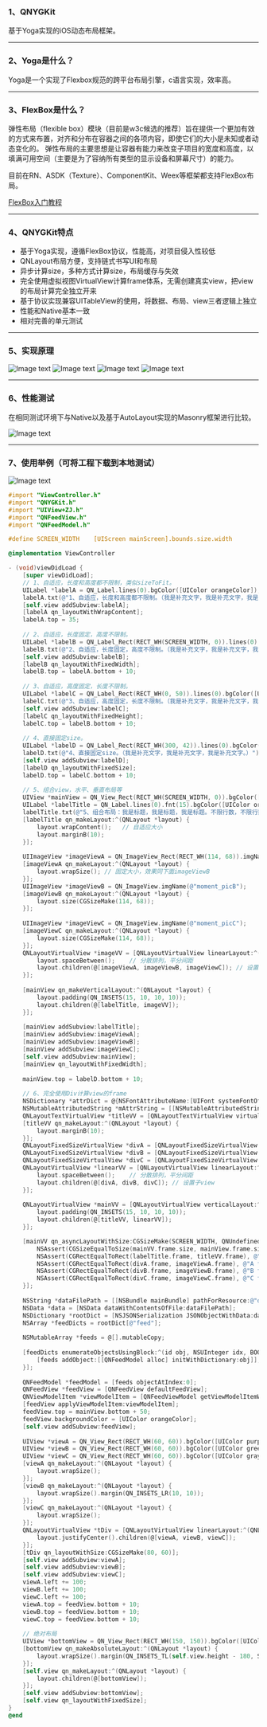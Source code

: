 ### 1、QNYGKit
基于Yoga实现的iOS动态布局框架。
***

### 2、Yoga是什么？
Yoga是一个实现了Flexbox规范的跨平台布局引擎，c语言实现，效率高。
***

### 3、FlexBox是什么？
弹性布局（flexible box）模块（目前是w3c候选的推荐）旨在提供一个更加有效的方式来布置，对齐和分布在容器之间的各项内容，即使它们的大小是未知或者动态变化的。
弹性布局的主要思想是让容器有能力来改变子项目的宽度和高度，以填满可用空间（主要是为了容纳所有类型的显示设备和屏幕尺寸）的能力。

目前在RN、ASDK（Texture）、ComponentKit、Weex等框架都支持FlexBox布局。

[FlexBox入门教程](http://www.ruanyifeng.com/blog/2015/07/flex-grammar.html)  

***

### 4、QNYGKit特点
* 基于Yoga实现，遵循FlexBox协议，性能高，对项目侵入性较低
* QNLayout布局方便，支持链式书写UI和布局
* 异步计算size，多种方式计算size，布局缓存与失效
* 完全使用虚拟视图VirtualView计算frame体系，无需创建真实view，把view的布局计算完全独立开来
* 基于协议实现兼容UITableView的使用，将数据、布局、view三者逻辑上独立
* 性能和Native基本一致
* 相对完善的单元测试
***

### 5、实现原理
![Image text](https://github.com/nannanIT/QNYGKit/blob/master/QNYGKit/Images/qnlayoutb.png)
![Image text](https://github.com/nannanIT/QNYGKit/blob/master/QNYGKit/Images/qnlayoutd.png)
![Image text](https://github.com/nannanIT/QNYGKit/blob/master/QNYGKit/Images/qnlayouta.png)
![Image text](https://github.com/nannanIT/QNYGKit/blob/master/QNYGKit/Images/qnlayoutc.png)
***

### 6、性能测试
在相同测试环境下与Native以及基于AutoLayout实现的Masonry框架进行比较。

![Image text](https://github.com/nannanIT/QNYGKit/blob/master/QNYGKit/Images/performance.png)
***

### 7、使用举例（可将工程下载到本地测试）
![Image text](https://github.com/nannanIT/QNYGKit/blob/master/QNYGKit/Images/qnygkit.png)
```objective-c
#import "ViewController.h"
#import "QNYGKit.h"
#import "UIView+ZJ.h"
#import "QNFeedView.h"
#import "QNFeedModel.h"

#define SCREEN_WIDTH    [UIScreen mainScreen].bounds.size.width

@implementation ViewController

- (void)viewDidLoad {
    [super viewDidLoad];
    // 1、自适应，长度和高度都不限制，类似sizeToFit。
    UILabel *labelA = QN_Label.lines(0).bgColor([UIColor orangeColor]);
    labelA.txt(@"1、自适应，长度和高度都不限制。（我是补充文字，我是补充文字，我是补充文字。）");
    [self.view addSubview:labelA];
    [labelA qn_layoutWithWrapContent];
    labelA.top = 35;
    
    // 2、自适应，长度固定，高度不限制。
    UILabel *labelB = QN_Label_Rect(RECT_WH(SCREEN_WIDTH, 0)).lines(0).bgColor([UIColor orangeColor]);
    labelB.txt(@"2、自适应，长度固定，高度不限制。（我是补充文字，我是补充文字，我是补充文字。）");
    [self.view addSubview:labelB];
    [labelB qn_layoutWithFixedWidth];
    labelB.top = labelA.bottom + 10;
    
    // 3、自适应，高度固定，长度不限制。
    UILabel *labelC = QN_Label_Rect(RECT_WH(0, 50)).lines(0).bgColor([UIColor orangeColor]);
    labelC.txt(@"3、自适应，高度固定，长度不限制。（我是补充文字，我是补充文字，我是补充文字。）");
    [self.view addSubview:labelC];
    [labelC qn_layoutWithFixedHeight];
    labelC.top = labelB.bottom + 10;
    
    // 4、直接固定size。
    UILabel *labelD = QN_Label_Rect(RECT_WH(300, 42)).lines(0).bgColor([UIColor orangeColor]);
    labelD.txt(@"4、直接固定size。（我是补充文字，我是补充文字，我是补充文字。）");
    [self.view addSubview:labelD];
    [labelD qn_layoutWithFixedSize];
    labelD.top = labelC.bottom + 10;
    
    // 5、组合view，水平、垂直布局等
    UIView *mainView = QN_View_Rect(RECT_WH(SCREEN_WIDTH, 0)).bgColor([UIColor yellowColor]);
    UILabel *labelTitle = QN_Label.lines(0).fnt(15).bgColor([UIColor orangeColor]);
    labelTitle.txt(@"5、组合布局：我是标题，我是标题，我是标题。不限行数，不限行数，不限行数。");
    [labelTitle qn_makeLayout:^(QNLayout *layout) {
        layout.wrapContent();   // 自适应大小
        layout.marginB(10);
    }];
    
    UIImageView *imageViewA = QN_ImageView_Rect(RECT_WH(114, 68)).imgName(@"moment_picA");
    [imageViewA qn_makeLayout:^(QNLayout *layout) {
        layout.wrapSize(); // 固定大小，效果同下面imageViewB
    }];
    UIImageView *imageViewB = QN_ImageView.imgName(@"moment_picB");
    [imageViewB qn_makeLayout:^(QNLayout *layout) {
        layout.size(CGSizeMake(114, 68));
    }];
    
    UIImageView *imageViewC = QN_ImageView.imgName(@"moment_picC");
    [imageViewC qn_makeLayout:^(QNLayout *layout) {
        layout.size(CGSizeMake(114, 68));
    }];
    QNLayoutVirtualView *imageVV = [QNLayoutVirtualView linearLayout:^(QNLayout *layout) {
        layout.spaceBetween();    // 分散排列，平分间距
        layout.children(@[imageViewA, imageViewB, imageViewC]); // 设置子view
    }];
    
    [mainView qn_makeVerticalLayout:^(QNLayout *layout) {
        layout.padding(QN_INSETS(15, 10, 10, 10));
        layout.children(@[labelTitle, imageVV]);
    }];
    
    [mainView addSubview:labelTitle];
    [mainView addSubview:imageViewA];
    [mainView addSubview:imageViewB];
    [mainView addSubview:imageViewC];
    [self.view addSubview:mainView];
    [mainView qn_layoutWithFixedWidth];
    
    mainView.top = labelD.bottom + 10;
    
    // 6、完全使用Div计算view的frame
    NSDictionary *attrDict = @{NSFontAttributeName:[UIFont systemFontOfSize:15]};
    NSMutableAttributedString *mAttrString = [[NSMutableAttributedString alloc] initWithString:@"5、组合布局：我是标题，我是标题，我是标题。不限行数，不限行数，不限行数。" attributes:attrDict];
    QNLayoutTextVirtualView *titleVV = [QNLayoutTextVirtualView virtualViewWithAttributedString:[mAttrString copy]];
    [titleVV qn_makeLayout:^(QNLayout *layout) {
        layout.marginB(10);
    }];
    QNLayoutFixedSizeVirtualView *divA = [QNLayoutFixedSizeVirtualView virtualViewWithFixedSize:CGSizeMake(114, 68)];
    QNLayoutFixedSizeVirtualView *divB = [QNLayoutFixedSizeVirtualView virtualViewWithFixedSize:CGSizeMake(114, 68)];
    QNLayoutFixedSizeVirtualView *divC = [QNLayoutFixedSizeVirtualView virtualViewWithFixedSize:CGSizeMake(114, 68)];
    QNLayoutVirtualView *linearVV = [QNLayoutVirtualView linearLayout:^(QNLayout *layout) {
        layout.spaceBetween();    // 分散排列，平分间距
        layout.children(@[divA, divB, divC]); // 设置子view
    }];
    
    QNLayoutVirtualView *mainVV = [QNLayoutVirtualView verticalLayout:^(QNLayout *layout) {
        layout.padding(QN_INSETS(15, 10, 10, 10));
        layout.children(@[titleVV, linearVV]);
    }];

    [mainVV qn_asyncLayoutWithSize:CGSizeMake(SCREEN_WIDTH, QNUndefinedValue) complete:^(CGRect frame) {
        NSAssert(CGSizeEqualToSize(mainVV.frame.size, mainView.frame.size), @"main frame not equal");
        NSAssert(CGRectEqualToRect(labelTitle.frame, titleVV.frame), @"title frame not equal");
        NSAssert(CGRectEqualToRect(divA.frame, imageViewA.frame), @"A frame not equal");
        NSAssert(CGRectEqualToRect(divB.frame, imageViewB.frame), @"B frame not equal");
        NSAssert(CGRectEqualToRect(divC.frame, imageViewC.frame), @"C frame not equal");
    }];
    
    NSString *dataFilePath = [[NSBundle mainBundle] pathForResource:@"data" ofType:@"json"];
    NSData *data = [NSData dataWithContentsOfFile:dataFilePath];
    NSDictionary *rootDict = [NSJSONSerialization JSONObjectWithData:data options:NSJSONReadingAllowFragments error:nil];
    NSArray *feedDicts = rootDict[@"feed"];
    
    NSMutableArray *feeds = @[].mutableCopy;
    
    [feedDicts enumerateObjectsUsingBlock:^(id obj, NSUInteger idx, BOOL *stop) {
        [feeds addObject:[[QNFeedModel alloc] initWithDictionary:obj]];
    }];
    
    QNFeedModel *feedModel = [feeds objectAtIndex:0];
    QNFeedView *feedView = [QNFeedView defaultFeedView];
    QNViewModelItem *viewModelItem = [QNFeedViewModel getViewModelItemWithModel:feedModel];
    [feedView applyViewModelItem:viewModelItem];
    feedView.top = mainView.bottom + 50;
    feedView.backgroundColor = [UIColor orangeColor];
    [self.view addSubview:feedView];
    
    UIView *viewA = QN_View_Rect(RECT_WH(60, 60)).bgColor([UIColor purpleColor]);
    UIView *viewB = QN_View_Rect(RECT_WH(60, 60)).bgColor([UIColor greenColor]);
    UIView *viewC = QN_View_Rect(RECT_WH(60, 60)).bgColor([UIColor grayColor]);
    [viewA qn_makeLayout:^(QNLayout *layout) {
        layout.wrapSize();
    }];
    [viewB qn_makeLayout:^(QNLayout *layout) {
        layout.wrapSize().margin(QN_INSETS_LR(10, 10));
    }];
    [viewC qn_makeLayout:^(QNLayout *layout) {
        layout.wrapSize();
    }];
    QNLayoutVirtualView *tDiv = [QNLayoutVirtualView linearLayout:^(QNLayout *layout) {
        layout.justifyCenter().children(@[viewA, viewB, viewC]);
    }];
    [tDiv qn_layoutWithSize:CGSizeMake(80, 60)];
    [self.view addSubview:viewA];
    [self.view addSubview:viewB];
    [self.view addSubview:viewC];
    viewA.left += 100;
    viewB.left += 100;
    viewC.left += 100;
    viewA.top = feedView.bottom + 10;
    viewB.top = feedView.bottom + 10;
    viewC.top = feedView.bottom + 10;
    
    // 绝对布局
    UIView *bottomView = QN_View_Rect(RECT_WH(150, 150)).bgColor([UIColor blueColor]);
    [bottomView qn_makeAbsoluteLayout:^(QNLayout *layout) {
        layout.wrapSize().margin(QN_INSETS_TL(self.view.height - 180, SCREEN_WIDTH - 180));
    }];
    [self.view qn_makeLayout:^(QNLayout *layout) {
        layout.children(@[bottomView]);
    }];
    [self.view addSubview:bottomView];
    [self.view qn_layoutWithFixedSize];
}
@end
```

